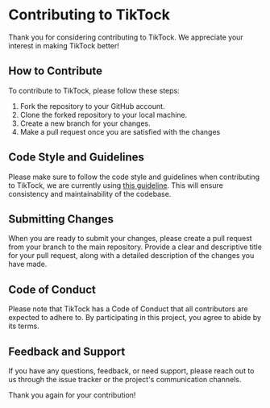 # Contributing to TikTock

Thank you for considering contributing to TikTock. We appreciate your interest in making TikTock better!

## How to Contribute

To contribute to TikTock, please follow these steps:

1. Fork the repository to your GitHub account.
2. Clone the forked repository to your local machine.
3. Create a new branch for your changes.
4. Make a pull request once you are satisfied with the changes

## Code Style and Guidelines

Please make sure to follow the code style and guidelines when contributing to TikTock, we are currently using [this guideline](https://developer.mozilla.org/en-US/docs/MDN/Writing_guidelines/Writing_style_guide/Code_style_guide/JavaScript). This will ensure consistency and maintainability of the codebase.

## Submitting Changes

When you are ready to submit your changes, please create a pull request from your branch to the main repository. Provide a clear and descriptive title for your pull request, along with a detailed description of the changes you have made.

## Code of Conduct

Please note that TikTock has a Code of Conduct that all contributors are expected to adhere to. By participating in this project, you agree to abide by its terms.

## Feedback and Support

If you have any questions, feedback, or need support, please reach out to us through the issue tracker or the project's communication channels.

Thank you again for your contribution!